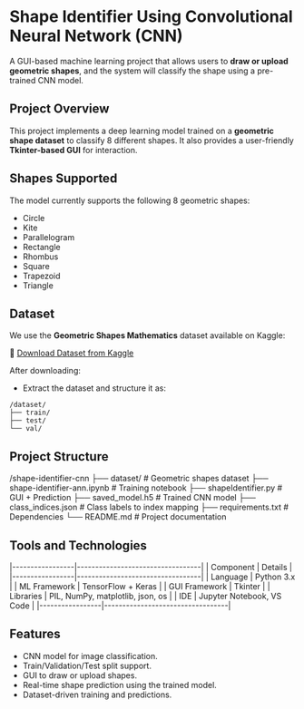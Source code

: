 # Shape Identifier Using Convolutional Neural Network (CNN)

A GUI-based machine learning project that allows users to **draw or upload geometric shapes**, and the system will classify the shape using a pre-trained CNN model.


## Project Overview

This project implements a deep learning model trained on a **geometric shape dataset** to classify 8 different shapes. It also provides a user-friendly **Tkinter-based GUI** for interaction.


## Shapes Supported

The model currently supports the following 8 geometric shapes:

- Circle
- Kite
- Parallelogram
- Rectangle
- Rhombus
- Square
- Trapezoid
- Triangle


## Dataset

We use the **Geometric Shapes Mathematics** dataset available on Kaggle:

📎 [Download Dataset from Kaggle](https://www.kaggle.com/datasets/reevald/geometric-shapes-mathematics?resource=download)

After downloading:
- Extract the dataset and structure it as:

```plaintext
/dataset/
├── train/
├── test/
└── val/
```


## Project Structure
/shape-identifier-cnn
├── dataset/ # Geometric shapes dataset
├── shape-identifier-ann.ipynb # Training notebook
├── shapeIdentifier.py # GUI + Prediction
├── saved_model.h5 # Trained CNN model
├── class_indices.json # Class labels to index mapping
├── requirements.txt # Dependencies
└── README.md # Project documentation


## Tools and Technologies

|-----------------|----------------------------------|
| Component       | Details                          |
|-----------------|----------------------------------|
| Language        | Python 3.x                       |
| ML Framework    | TensorFlow + Keras               |
| GUI Framework   | Tkinter                          |
| Libraries       | PIL, NumPy, matplotlib, json, os |
| IDE             | Jupyter Notebook, VS Code        |
|-----------------|----------------------------------|


## Features

- CNN model for image classification.
- Train/Validation/Test split support.
- GUI to draw or upload shapes.
- Real-time shape prediction using the trained model.
- Dataset-driven training and predictions.


